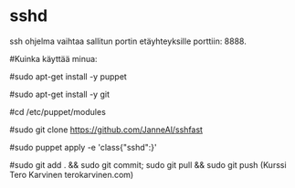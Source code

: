 # sshd
ssh ohjelma vaihtaa sallitun portin etäyhteyksille porttiin: 8888. 

#Kuinka käyttää minua:

#sudo apt-get install -y puppet

#sudo apt-get install -y git

#cd /etc/puppet/modules

#sudo git clone https://github.com/JanneAl/sshfast

#sudo puppet apply -e 'class{"sshd":}'

#sudo git add . && sudo git commit; sudo git pull && sudo git push (Kurssi Tero Karvinen terokarvinen.com)
